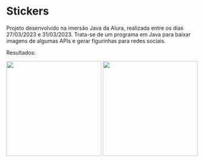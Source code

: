 # Stickers
Projeto desenvolvido na imersão Java da Alura, realizada entre os dias 27/03/2023 e 31/03/2023. Trata-se de um programa em Java para baixar imagens de algumas APIs e gerar figurinhas para redes sociais.

Resultados:

<div align="center">
<img src="https://user-images.githubusercontent.com/110551143/229195044-21630b26-1460-4632-8154-8ebeb6b87ba7.png" width="250px" />
<img src="https://user-images.githubusercontent.com/110551143/229195320-7885f7a9-e03f-4b91-9708-69c7fa7917c1.png" width="250px" />
</div>

